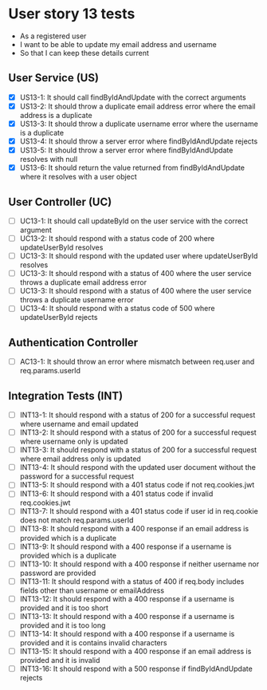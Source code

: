 # User story 13 tests

- As a registered user
- I want to be able to update my email address and username
- So that I can keep these details current

## User Service (US)

- [x] US13-1: It should call findByIdAndUpdate with the correct arguments
- [x] US13-2: It should throw a duplicate email address error where the email address is a duplicate
- [x] US13-3: It should throw a duplicate username error where the username is a duplicate
- [x] US13-4: It should throw a server error where findByIdAndUpdate rejects
- [x] US13-5: It should throw a server error where findByIdAndUpdate resolves with null
- [x] US13-6: It should return the value returned from findByIdAndUpdate where it resolves with a user object

## User Controller (UC)

- [ ] UC13-1: It should call updateById on the user service with the correct argument
- [ ] UC13-2: It should respond with a status code of 200 where updateUserById resolves
- [ ] UC13-3: It should respond with the updated user where updateUserById resolves
- [ ] UC13-3: It should respond with a status of 400 where the user service throws a duplicate email address error
- [ ] UC13-3: It should respond with a status of 400 where the user service throws a duplicate username error
- [ ] UC13-4: It should respond with a status code of 500 where updateUserById rejects

## Authentication Controller

- [ ] AC13-1: It should throw an error where mismatch between req.user and req.params.userId

## Integration Tests (INT)

- [ ] INT13-1: It should respond with a status of 200 for a successful request where username and email updated
- [ ] INT13-2: It should respond with a status of 200 for a successful request where username only is updated
- [ ] INT13-3: It should respond with a status of 200 for a successful request where email address only is updated
- [ ] INT13-4: It should respond with the updated user document without the password for a successful request
- [ ] INT13-5: It should respond with a 401 status code if not req.cookies.jwt
- [ ] INT13-6: It should respond with a 401 status code if invalid req.cookies.jwt
- [ ] INT13-7: It should respond with a 401 status code if user id in req.cookie does not match req.params.userId
- [ ] INT13-8: It should respond with a 400 response if an email address is provided which is a duplicate
- [ ] INT13-9: It should respond with a 400 response if a username is provided which is a duplicate
- [ ] INT13-10: It should respond with a 400 response if neither username nor password are provided
- [ ] INT13-11: It should respond with a status of 400 if req.body includes fields other than username or emailAddress
- [ ] INT13-12: It should respond with a 400 response if a username is provided and it is too short
- [ ] INT13-13: It should respond with a 400 response if a username is provided and it is too long
- [ ] INT13-14: It should respond with a 400 response if a username is provided and it is contains invalid characters
- [ ] INT13-15: It should respond with a 400 response if an email address is provided and it is invalid
- [ ] INT13-16: It should respond with a 500 response if findByIdAndUpdate rejects
